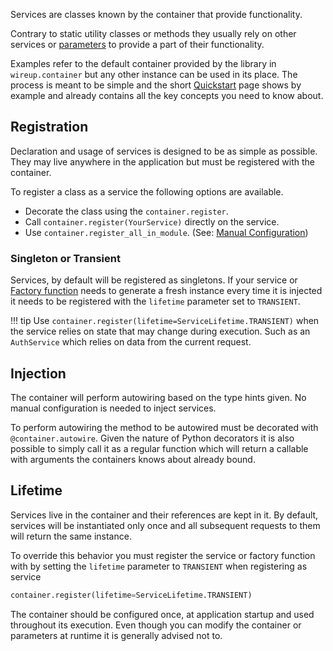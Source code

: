 Services are classes known by the container that provide functionality.

Contrary to static utility classes or methods they usually rely on other services or [parameters](parameters.md) to
provide a part of their functionality.

Examples refer to the default container provided by the library in `wireup.container` but any other instance can be
used in its place. The process is meant to be simple and the short [Quickstart](quickstart.md) page shows by example and
already contains all the key concepts you need to know about.

## Registration

Declaration and usage of services is designed to be as simple as possible. They may live anywhere in the application
but must be registered with the container.

To register a class as a service the following options are available.

* Decorate the class using the `container.register`.
* Call `container.register(YourService)` directly on the service.
* Use `container.register_all_in_module`.
  (See: [Manual Configuration](manual_configuration.md#using-wireup-without-registration-decorators))

### Singleton or Transient

Services, by default will be registered as singletons. If your service or [Factory function](factory_functions.md)
needs to generate a fresh instance every time it is injected it needs to be registered with the `lifetime` parameter
set to `TRANSIENT`.

!!! tip
    Use `container.register(lifetime=ServiceLifetime.TRANSIENT)` when the service relies on state that may change during execution.
    Such as an `AuthService` which relies on data from the current request.

## Injection

The container will perform autowiring based on the type hints given. No manual configuration is needed to inject
services.

To perform autowiring the method to be autowired must be decorated with `@container.autowire`. Given the nature of
Python decorators it is also possible to simply call it as a regular function which will return a callable with
arguments the containers knows about already bound.


## Lifetime

Services live in the container and their references are kept in it. By default, services will be instantiated
only once and all subsequent requests to them will return the same instance.

To override this behavior you must register the service or factory function with by setting the `lifetime` parameter
to `TRANSIENT` when registering as service

```python
container.register(lifetime=ServiceLifetime.TRANSIENT)
```

The container should be configured once, at application startup and used throughout its execution.
Even though you can modify the container or parameters at runtime it is generally advised not to.
